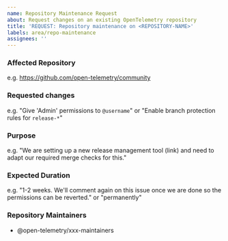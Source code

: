 ```yaml
---
name: Repository Maintenance Request
about: Request changes on an existing OpenTelemetry repository
title: 'REQUEST: Repository maintenance on <REPOSITORY-NAME>'
labels: area/repo-maintenance
assignees: ''
---
```


<!-- Please remember to change the title of this issue by replacing
 <REPOSITORY-NAME> with the actual respository name -->

### Affected Repository

e.g. https://github.com/open-telemetry/community

### Requested changes

e.g. "Give 'Admin' permissions to `@username`" or "Enable branch protection rules for `release-*`"

<!-- Please review the repository configuration guideliens at
 https://github.com/open-telemetry/community/blob/main/docs/how-to-configure-new-repository.md -->
 
### Purpose

e.g. "We are setting up a new release management tool (link) and need to adapt our required merge checks for this."
 
### Expected Duration

e.g. "1-2 weeks. We'll comment again on this issue once we are done so the permissions can be reverted." or "permanently"

### Repository Maintainers

<!-- Tag the current maintainers team here to make them aware of the request. -->

- @open-telemetry/xxx-maintainers
